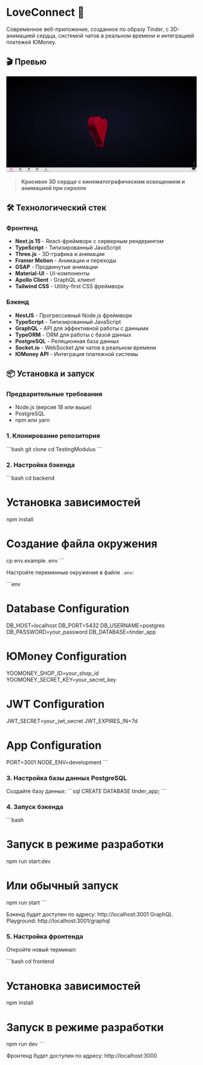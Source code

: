 # LoveConnect 💖

Современное веб-приложение, созданное по образу Tinder, с 3D-анимацией сердца, системой чатов в реальном времени и интеграцией платежей ЮMoney.

## 🎬 Превью

![3D Heart Animation](./assets/images/demo.png)

> **Красивое 3D сердце с кинематографическим освещением и анимацией при скролле**

## 🛠 Технологический стек

### Фронтенд

- **Next.js 15** - React-фреймворк с серверным рендерингом
- **TypeScript** - Типизированный JavaScript
- **Three.js** - 3D-графика и анимации
- **Framer Motion** - Анимации и переходы
- **GSAP** - Продвинутые анимации
- **Material-UI** - UI-компоненты
- **Apollo Client** - GraphQL клиент
- **Tailwind CSS** - Utility-first CSS фреймворк

### Бэкенд

- **NestJS** - Прогрессивный Node.js фреймворк
- **TypeScript** - Типизированный JavaScript
- **GraphQL** - API для эффективной работы с данными
- **TypeORM** - ORM для работы с базой данных
- **PostgreSQL** - Реляционная база данных
- **Socket.io** - WebSocket для чатов в реальном времени
- **ЮMoney API** - Интеграция платежной системы

## 📦 Установка и запуск

### Предварительные требования

- Node.js (версия 18 или выше)
- PostgreSQL
- npm или yarn

### 1. Клонирование репозитория

\`\`\`bash
git clone <repository-url>
cd TestingModulus
\`\`\`

### 2. Настройка бэкенда

\`\`\`bash
cd backend

# Установка зависимостей

npm install

# Создание файла окружения

cp env.example .env
\`\`\`

Настройте переменные окружения в файле `.env`:

\`\`\`env

# Database Configuration

DB_HOST=localhost
DB_PORT=5432
DB_USERNAME=postgres
DB_PASSWORD=your_password
DB_DATABASE=tinder_app

# ЮMoney Configuration

YOOMONEY_SHOP_ID=your_shop_id
YOOMONEY_SECRET_KEY=your_secret_key

# JWT Configuration

JWT_SECRET=your_jwt_secret
JWT_EXPIRES_IN=7d

# App Configuration

PORT=3001
NODE_ENV=development
\`\`\`

### 3. Настройка базы данных PostgreSQL

Создайте базу данных:
\`\`\`sql
CREATE DATABASE tinder_app;
\`\`\`

### 4. Запуск бэкенда

\`\`\`bash

# Запуск в режиме разработки

npm run start:dev

# Или обычный запуск

npm run start
\`\`\`

Бэкенд будет доступен по адресу: http://localhost:3001
GraphQL Playground: http://localhost:3001/graphql

### 5. Настройка фронтенда

Откройте новый терминал:

\`\`\`bash
cd frontend

# Установка зависимостей

npm install

# Запуск в режиме разработки

npm run dev
\`\`\`

Фронтенд будет доступен по адресу: http://localhost:3000
